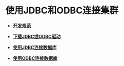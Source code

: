 # 使用JDBC和ODBC连接集群<a name="ZH-CN_TOPIC_0000001099136664"></a>

-   **[开发规范](开发规范.md)**  

-   **[下载JDBC或ODBC驱动](下载JDBC或ODBC驱动.md)**  

-   **[使用JDBC连接数据库](使用JDBC连接数据库.md)**  

-   **[使用ODBC连接数据库](使用ODBC连接数据库.md)**  


